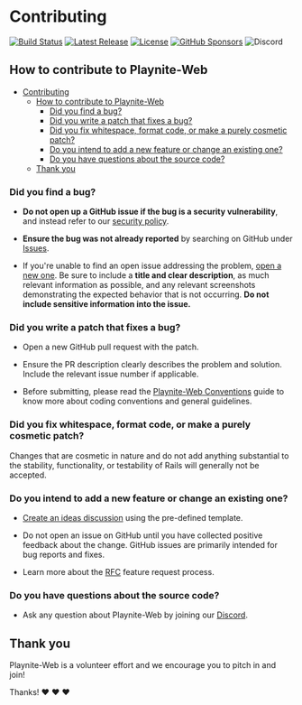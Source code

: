 # Contributing

[![Build Status](https://github.com/andrew-codes/playnite-web/actions/workflows/main.yml/badge.svg)](https://github.com/andrew-codes/playnite-web/actions/workflows/main.yml)
[![Latest Release](https://img.shields.io/github/v/release/andrew-codes/playnite-web)](https://github.com/andrew-codes/playnite-web/releases/latest)
[![License](https://img.shields.io/github/license/andrew-codes/playnite-web)](https://github.com/andrew-codes/playnite-web?tab=AGPL-3.0-1-ov-file#readme)
[![GitHub Sponsors](https://img.shields.io/github/sponsors/andrew-codes)](https://github.com/sponsors/andrew-codes)
![Discord](https://img.shields.io/discord/1247204516756066377)

## How to contribute to Playnite-Web

- [Contributing](#contributing)
  - [How to contribute to Playnite-Web](#how-to-contribute-to-playnite-web)
    - [Did you find a bug?](#did-you-find-a-bug)
    - [Did you write a patch that fixes a bug?](#did-you-write-a-patch-that-fixes-a-bug)
    - [Did you fix whitespace, format code, or make a purely cosmetic patch?](#did-you-fix-whitespace-format-code-or-make-a-purely-cosmetic-patch)
    - [Do you intend to add a new feature or change an existing one?](#do-you-intend-to-add-a-new-feature-or-change-an-existing-one)
    - [Do you have questions about the source code?](#do-you-have-questions-about-the-source-code)
  - [Thank you](#thank-you)

### Did you find a bug?

- **Do not open up a GitHub issue if the bug is a security vulnerability**, and instead refer to our [security policy](./SECURITY.md).

- **Ensure the bug was not already reported** by searching on GitHub under [Issues](https://github.com/andrew-codes/playnite-web/issues).

- If you're unable to find an open issue addressing the problem, [open a new one](https://github.com/andrew-codes/playnite-web/issues/new). Be sure to include a **title and clear description**, as much relevant information as possible, and any relevant screenshots demonstrating the expected behavior that is not occurring. **Do not include sensitive information into the issue.**

### Did you write a patch that fixes a bug?

- Open a new GitHub pull request with the patch.

- Ensure the PR description clearly describes the problem and solution. Include the relevant issue number if applicable.

- Before submitting, please read the [Playnite-Web Conventions](contributing/conventions.md) guide to know more about coding conventions and general guidelines.

### Did you fix whitespace, format code, or make a purely cosmetic patch?

Changes that are cosmetic in nature and do not add anything substantial to the stability, functionality, or testability of Rails will generally not be accepted.

### Do you intend to add a new feature or change an existing one?

- [Create an ideas discussion](https://github.com/andrew-codes/playnite-web/discussions/new?category=ideas) using the pre-defined template.

- Do not open an issue on GitHub until you have collected positive feedback about the change. GitHub issues are primarily intended for bug reports and fixes.

- Learn more about the [RFC](contributing/rfc.md) feature request process.

### Do you have questions about the source code?

- Ask any question about Playnite-Web by joining our [Discord](https://discord.gg/J9rNp4C5mC).

## Thank you

Playnite-Web is a volunteer effort and we encourage you to pitch in and join!

Thanks! :heart: :heart: :heart:
